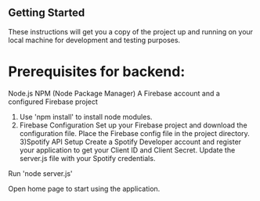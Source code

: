 ## Getting Started
These instructions will get you a copy of the project up and running on your local machine for development and testing purposes.
# Prerequisites for backend:
Node.js
NPM (Node Package Manager)
A Firebase account and a configured Firebase project


1) Use 'npm install' to install node modules.
2) Firebase Configuration
Set up your Firebase project and download the configuration file.
Place the Firebase config file in the project directory.
3)Spotify API Setup
Create a Spotify Developer account and register your application to get your Client ID and Client Secret.
Update the server.js file with your Spotify credentials.

Run 'node server.js'

Open home page to start using the application.
